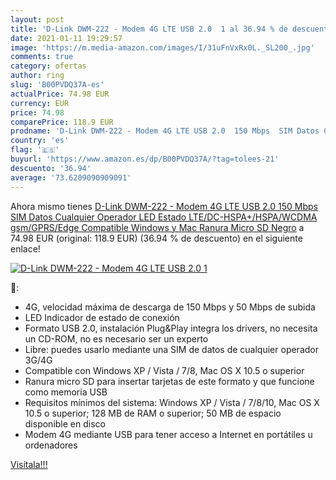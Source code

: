 ```yaml
---
layout: post
title: 'D-Link DWM-222 - Modem 4G LTE USB 2.0  1 al 36.94 % de descuento'
date: 2021-01-11 19:29:57
image: 'https://m.media-amazon.com/images/I/31uFnVxRx0L._SL200_.jpg'
comments: true
category: ofertas
author: ring
slug: 'B00PVDQ37A-es'
actualPrice: 74.98 EUR
currency: EUR
price: 74.98
comparePrice: 118.9 EUR
prodname: 'D-Link DWM-222 - Modem 4G LTE USB 2.0  150 Mbps  SIM Datos Cualquier Operador  LED Estado  LTE/DC-HSPA+/HSPA/WCDMA  gsm/GPRS/Edge  Compatible Windows y Mac  Ranura Micro SD  Negro'
country: 'es'
flag: '🇪🇸'
buyurl: 'https://www.amazon.es/dp/B00PVDQ37A/?tag=tolees-21'
descuento: '36.94'
average: '73.6209090909091'
---
```


Ahora mismo tienes [D-Link DWM-222 - Modem 4G LTE USB 2.0  150 Mbps  SIM Datos Cualquier Operador  LED Estado  LTE/DC-HSPA+/HSPA/WCDMA  gsm/GPRS/Edge  Compatible Windows y Mac  Ranura Micro SD  Negro](https://www.amazon.es/dp/B00PVDQ37A/?tag=tolees-21) a 74.98 EUR (original: 118.9 EUR) (36.94 %  de descuento) en el siguiente enlace!

[![D-Link DWM-222 - Modem 4G LTE USB 2.0  1](https://m.media-amazon.com/images/I/31uFnVxRx0L._SL200_.jpg)](https://www.amazon.es/dp/B00PVDQ37A/?tag=tolees-21)

🔎:

- 4G, velocidad máxima de descarga de 150 Mbps y 50 Mbps de subida
- LED Indicador de estado de conexión
- Formato USB 2.0, instalación Plug&Play integra los drivers, no necesita un CD-ROM, no es necesario ser un experto
- Libre: puedes usarlo mediante una SIM de datos de cualquier operador 3G/4G
- Compatible con Windows XP / Vista / 7/8, Mac OS X 10.5 o superior
- Ranura micro SD para insertar tarjetas de este formato y que funcione como memoria USB
- Requisitos mínimos del sistema: Windows XP / Vista / 7/8/10, Mac OS X 10.5 o superior; 128 MB de RAM o superior; 50 MB de espacio disponible en disco
- Modem 4G mediante USB para tener acceso a Internet en portátiles u ordenadores

[Visítala!!!](https://www.amazon.es/dp/B00PVDQ37A/?tag=tolees-21)
